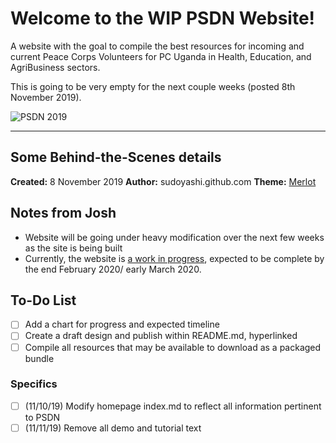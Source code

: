 # Welcome to the WIP PSDN Website!

A website with the goal to compile the best resources for incoming and current Peace Corps Volunteers for PC Uganda in Health, Education, and AgriBusiness sectors.

This is going to be very empty for the next couple weeks (posted 8th November 2019).

![PSDN 2019](https://github.com/pcugpsdn/home/tree/master/assets/images/psdn2019.jpg)

<hr>



## Some Behind-the-Scenes details

**Created:** 8 November 2019
**Author:** sudoyashi.github.com
**Theme:** [Merlot](http://pages-themes.github.io/merlot)



## Notes from Josh

- Website will be going under heavy modification over the next few weeks as the site is being built
- Currently, the website is <u>a work in progress</u>, expected to be complete by the end February 2020/ early March 2020.



## To-Do List

- [ ] Add a chart for progress and expected timeline
- [ ] Create a draft design and publish within README.md, hyperlinked
- [ ] Compile all resources that may be available to download as a packaged bundle 

### Specifics

- [ ] (11/10/19) Modify homepage index.md to reflect all information pertinent to PSDN
- [ ] (11/11/19) Remove all demo and tutorial text